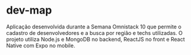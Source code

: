 # dev-map
Aplicação desenvolvida durante a Semana Omnistack 10 que permite o cadastro de desenvolvedores e a busca por região e techs utilizadas.
O projeto utiliza Node.js e MongoDB no backend, ReactJS no front e React Native com Expo no mobile.
